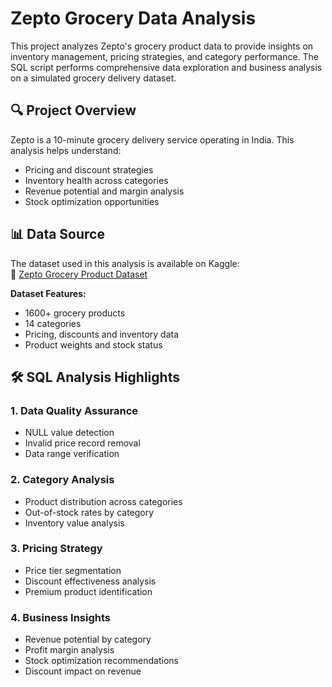 # Zepto Grocery Data Analysis

This project analyzes Zepto's grocery product data to provide insights on inventory management, pricing strategies, and category performance. The SQL script performs comprehensive data exploration and business analysis on a simulated grocery delivery dataset.

## 🔍 Project Overview

Zepto is a 10-minute grocery delivery service operating in India. This analysis helps understand:
- Pricing and discount strategies
- Inventory health across categories
- Revenue potential and margin analysis
- Stock optimization opportunities


## 📊 Data Source

The dataset used in this analysis is available on Kaggle:  
🔗 [Zepto Grocery Product Dataset](https://www.kaggle.com/datasets/palvinder2006/zepto-inventory-dataset/data?select=zepto_v2.csv)  

**Dataset Features:**
- 1600+ grocery products
- 14 categories
- Pricing, discounts and inventory data
- Product weights and stock status

## 🛠️ SQL Analysis Highlights

### 1. Data Quality Assurance
- NULL value detection
- Invalid price record removal
- Data range verification

### 2. Category Analysis
- Product distribution across categories
- Out-of-stock rates by category
- Inventory value analysis

### 3. Pricing Strategy
- Price tier segmentation
- Discount effectiveness analysis
- Premium product identification

### 4. Business Insights
- Revenue potential by category
- Profit margin analysis
- Stock optimization recommendations
- Discount impact on revenue

